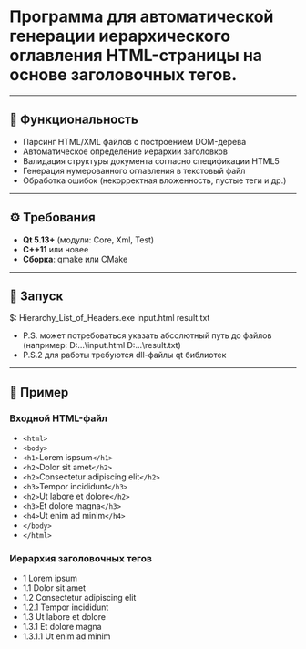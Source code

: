 # Программа для автоматической генерации иерархического оглавления HTML-страницы на основе заголовочных тегов.

---

## 📌 Функциональность
- Парсинг HTML/XML файлов с построением DOM-дерева
- Автоматическое определение иерархии заголовков
- Валидация структуры документа согласно спецификации HTML5
- Генерация нумерованного оглавления в текстовый файл
- Обработка ошибок (некорректная вложенность, пустые теги и др.)

---

## ⚙️ Требования
- **Qt 5.13+** (модули: Core, Xml, Test)
- **C++11** или новее
- **Сборка**: qmake или CMake

---

## 🚀 Запуск

$: Hierarchy_List_of_Headers.exe input.html result.txt
- P.S. может потребоваться указать абсолютный путь до файлов (например: D:\...\input.html D:\...\result.txt)
- P.S.2 для работы требуются dll-файлы qt библиотек

---

## 📝 Пример

### Входной HTML-файл
- `<html>`
- `<body>`
- `<h1>`Lorem ispsum`</h1>`
- `<h2>`Dolor sit amet`</h2>`
- `<h2>`Consectetur adipiscing elit`</h2>`
- `<h3>`Tempor incididunt`</h3>`
- `<h2>`Ut labore et dolore`</h2>`
- `<h3>`Et dolore magna`</h3>`
- `<h4>`Ut enim ad minim`</h4>`
- `</body>`
- `</html>`

### Иерархия заголовочных тегов
- 1 Lorem ipsum
- 1.1 Dolor sit amet
- 1.2 Consectetur adipiscing elit
- 1.2.1 Tempor incididunt
- 1.3 Ut labore et dolore
- 1.3.1 Et dolore magna
- 1.3.1.1 Ut enim ad minim